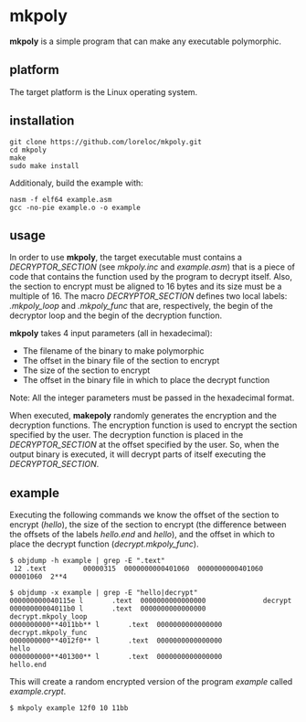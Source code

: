 
# mkpoly

**mkpoly** is a simple program that can make any executable polymorphic.

## platform

The target platform is the Linux operating system.

## installation

```
git clone https://github.com/loreloc/mkpoly.git
cd mkpoly
make
sudo make install
```

Additionaly, build the example with:
```
nasm -f elf64 example.asm
gcc -no-pie example.o -o example
```

## usage

In order to use **mkpoly**, the target executable must contains a _DECRYPTOR_SECTION_ (see _mkpoly.inc_ and _example.asm_) that is a piece of code that contains the function used by the program to decrypt itself. Also, the section to encrypt must be aligned to 16 bytes and its size must be a multiple of 16. The macro _DECRYPTOR_SECTION_ defines two local labels: _.mkpoly_loop_ and _.mkpoly_func_ that are, respectively, the begin of the decryptor loop and the begin of the decryption function.  

**mkpoly** takes 4 input parameters (all in hexadecimal):
- The filename of the binary to make polymorphic
- The offset in the binary file of the section to encrypt
- The size of the section to encrypt
- The offset in the binary file in which to place the decrypt function

Note: All the integer parameters must be passed in the hexadecimal format.  

When executed, **makepoly** randomly generates the encryption and the decryption functions. The encryption function is used to encrypt the section specified by the user. The decryption function is placed in the _DECRYPTOR_SECTION_ at the offset specified by the user. So, when the output binary is executed, it will decrypt parts of itself executing the _DECRYPTOR_SECTION_.

## example

Executing the following commands we know the offset of the section to encrypt (_hello_), the size of the section to encrypt (the difference between the offsets of the labels _hello.end_ and _hello_), and the offset in which to place the decrypt function (_decrypt.mkpoly_func_).

```
$ objdump -h example | grep -E ".text"
 12 .text         00000315  0000000000401060  0000000000401060  00001060  2**4
```

```
$ objdump -x example | grep -E "hello|decrypt"
000000000040115e l       .text	0000000000000000              decrypt
00000000004011b0 l       .text	0000000000000000              decrypt.mkpoly_loop
0000000000**4011bb** l       .text	0000000000000000              decrypt.mkpoly_func
0000000000**4012f0** l       .text	0000000000000000              hello
0000000000**401300** l       .text	0000000000000000              hello.end
```

This will create a random encrypted version of the program _example_ called _example.crypt_.

```
$ mkpoly example 12f0 10 11bb
```

